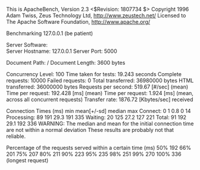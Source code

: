 This is ApacheBench, Version 2.3 <$Revision: 1807734 $>
Copyright 1996 Adam Twiss, Zeus Technology Ltd, http://www.zeustech.net/
Licensed to The Apache Software Foundation, http://www.apache.org/

Benchmarking 127.0.0.1 (be patient)


Server Software:        
Server Hostname:        127.0.0.1
Server Port:            5000

Document Path:          /
Document Length:        3600 bytes

Concurrency Level:      100
Time taken for tests:   19.243 seconds
Complete requests:      10000
Failed requests:        0
Total transferred:      36980000 bytes
HTML transferred:       36000000 bytes
Requests per second:    519.67 [#/sec] (mean)
Time per request:       192.428 [ms] (mean)
Time per request:       1.924 [ms] (mean, across all concurrent requests)
Transfer rate:          1876.72 [Kbytes/sec] received

Connection Times (ms)
              min  mean[+/-sd] median   max
Connect:        0    1   0.8      0      14
Processing:    89  191  29.3    191     335
Waiting:       20  125  27.2    127     221
Total:         91  192  29.1    192     336
WARNING: The median and mean for the initial connection time are not within a normal deviation
        These results are probably not that reliable.

Percentage of the requests served within a certain time (ms)
  50%    192
  66%    201
  75%    207
  80%    211
  90%    223
  95%    235
  98%    251
  99%    270
 100%    336 (longest request)
